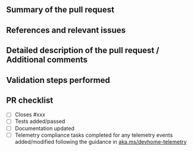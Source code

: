 ## Summary of the pull request

## References and relevant issues

## Detailed description of the pull request / Additional comments

## Validation steps performed

## PR checklist
- [ ] Closes #xxx
- [ ] Tests added/passed
- [ ] Documentation updated
- [ ] Telemetry compliance tasks completed for any telemetry events added/modified following the guidance in [aka.ms/devhome-telemetry](aka.ms/devhome-telemetry)
